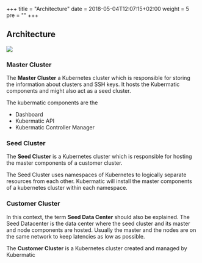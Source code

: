 +++
title = "Architecture"
date = 2018-05-04T12:07:15+02:00
weight = 5
pre = "<b></b>"
+++

## Architecture

![](/img/concepts/architecture/kubermatic_architecture.png)

### Master Cluster

The **Master Cluster** a Kubernetes cluster which is responsible for storing the information about clusters and SSH keys.
It hosts the Kubermatic components and might also act as a seed cluster.

The kubermatic components are the

* Dashboard
* Kubermatic API
* Kubermatic Controller Manager

### Seed Cluster

The **Seed Cluster** is a Kubernetes cluster which is responsible for hosting the master components of a customer cluster.

The Seed Cluster uses namespaces of Kubernetes to logically separate resources from each other. Kubermatic will install the master components of a kubernetes cluster within each namespace.

### Customer Cluster

In this context, the term **Seed Data Center** should also be explained. The Seed Datacenter is the data center where the seed cluster and its master and node components are hosted. Usually the master and the nodes are on the same network to keep latencies as low as possible.

The **Customer Cluster** is a Kubernetes cluster created and managed by Kubermatic
